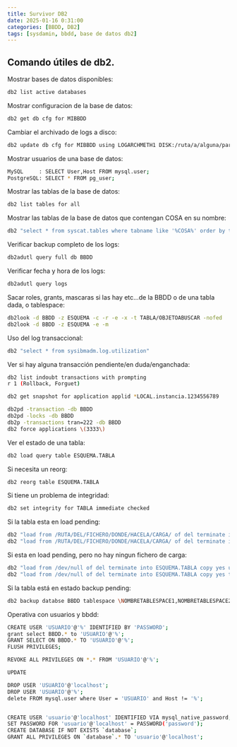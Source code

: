 ```yaml
---
title: Survivor DB2
date: 2025-01-16 0:31:00
categories: [BBDD, DB2]
tags: [sysdamin, bbdd, base de datos db2]
---
```


## Comando útiles de db2.

Mostrar bases de datos disponibles:
```bash
db2 list active databases
```
Mostrar configuracion de la base de datos:
```bash
db2 get db cfg for MIBBDD
```
Cambiar el archivado de logs a disco:
```bash
db2 update db cfg for MIBBDD using LOGARCHMETH1 DISK:/ruta/a/alguna/parte
```
Mostrar usuarios de una base de datos:
```bash
MySQL     : SELECT User,Host FROM mysql.user;
PostgreSQL: SELECT * FROM pg_user;
```
Mostrar las tablas de la base de datos:
```bash
db2 list tables for all
```
Mostrar las tablas de la base de datos que contengan COSA en su nombre:
```bash
db2 "select * from syscat.tables where tabname like '%COSA%' order by tabname 
```
Verificar backup completo de los logs:
```bash
db2adutl query full db BBDD
```
Verificar fecha y hora de los logs:
```bash
db2adutl query logs
```
Sacar  roles, grants, mascaras si las hay etc...de la BBDD o de una tabla dada, o tablespace:
```bash
db2look -d BBDD -z ESQUEMA -c -r -e -x -t TABLA/OBJETOABUSCAR -nofed
db2look -d BBDD -z ESQUEMA -e -m 
```
Uso del log transaccional:
```bash
db2 "select * from sysibmadm.log.utilization"
```
Ver si hay alguna transacción pendiente/en duda/enganchada:
```bash
db2 list indoubt transactions with prompting 
r 1 (Rollback, Forguet)

db2 get snapshot for application applid *LOCAL.instancia.1234556789

db2pd -transaction -db BBDD
db2pd -locks -db BBDD
db2p -transactions tran=222 -db BBDD
db2 force applications \(3333\)
```
Ver el estado de una tabla:
```bash
db2 load query table ESQUEMA.TABLA
```
Si necesita un reorg:
```bash
db2 reorg table ESQUEMA.TABLA
```
Si tiene un problema de integridad:
```bash
db2 set integrity for TABLA immediate checked
```
Si la tabla esta en load pending:
```bash
db2 "load from /RUTA/DEL/FICHERO/DONDE/HACELA/CARGA/ of del terminate into ESQUEMA.TABLA copy yes use SISTEMAARCHIVADO"
db2 "load from /RUTA/DEL/FICHERO/DONDE/HACELA/CARGA/ of del terminate into ESQUEMA.TABLA copy yes to /dev/null" <-- Si nos da igual que no se guarde en el log
```
Si esta en load pending, pero no hay ningun fichero de carga:
```bash
db2 "load from /dev/null of del terminate into ESQUEMA.TABLA copy yes use SISTEMAARCHIVADO"
db2 "load from /dev/null of del terminate into ESQUEMA.TABLA copy yes to /dev/null" <-- Si nos da igual que no se guarde en el log
```
Si la tabla está en estado backup pending:
```bash
db2 backup databse BBDD tablespace \NOMBRETABLESPACE1,NOMBRETABLESPACE2\ online use SISTEMAARCHIVADO
```

Operativa con usuarios y bbdd:
```bash
CREATE USER 'USUARIO'@'%' IDENTIFIED BY 'PASSWORD';
grant select BBDD.* to 'USUARIO'@'%';
GRANT SELECT ON BBDD.* TO 'USUARIO'@'%';
FLUSH PRIVILEGES;

REVOKE ALL PRIVILEGES ON *.* FROM 'USUARIO'@'%';

UPDATE 

DROP USER 'USUARIO'@'localhost';
DROP USER 'USUARIO'@'%';
delete FROM mysql.user where User = 'USUARIO' and Host != '%';


CREATE USER 'usuario'@'localhost' IDENTIFIED VIA mysql_native_password;
SET PASSWORD FOR 'usuario'@'localhost' = PASSWORD('password');
CREATE DATABASE IF NOT EXISTS `database`;
GRANT ALL PRIVILEGES ON `database`.* TO 'usuario'@'localhost';
```



